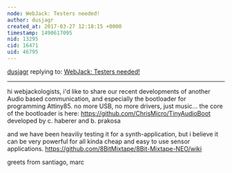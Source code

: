```yaml
---
node: WebJack: Testers needed!
author: dusjagr
created_at: 2017-03-27 12:18:15 +0000
timestamp: 1490617095
nid: 13295
cid: 16471
uid: 46795
---
```




[dusjagr](../profile/dusjagr) replying to: [WebJack: Testers needed!](../notes/rmeister/07-18-2016/webjack-testers-needed)

----
hi webjackologists,
i'd like to share our recent developments of another Audio based communication, and especially the bootloader for programming Attiny85. no more USB, no more drivers, just music...
the core of the bootloader is here:
https://github.com/ChrisMicro/TinyAudioBoot
developed by c. haberer and b. prakosa

and we have been heaviliy testing it for a synth-application, but i believe it can be very powerful for all kinda cheap and easy to use sensor applications.
https://github.com/8BitMixtape/8Bit-Mixtape-NEO/wiki

greets from santiago,
marc